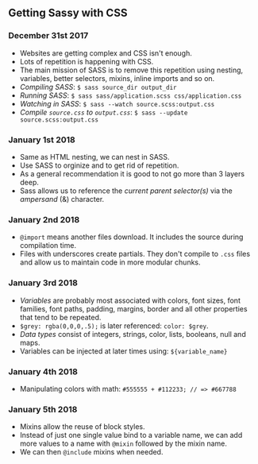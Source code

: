 ## Getting Sassy with CSS ##

### December 31st 2017 ###
- Websites are getting complex and CSS isn't enough.
- Lots of repetition is happening with CSS.
- The main mission of SASS is to remove this repetition using nesting, variables, better selectors, mixins, inline imports and so on.
- *Compiling SASS*: `$ sass source_dir output_dir`
- *Running SASS*: `$ sass sass/application.scss css/application.css`
- *Watching in SASS*: `$ sass --watch source.scss:output.css`
- *Compile `source.css` to `output.css`*: `$ sass --update source.scss:output.css`

### January 1st 2018 ###
- Same as HTML nesting, we can nest in SASS.
- Use SASS to orginize and to get rid of repetition.
- As a general recommendation it is good to not go more than 3 layers deep.
- Sass allows us to reference the *current parent selector(s)* via the *ampersand* (&) character.

### January 2nd 2018 ###
- `@import` means another files download. It includes the source during compilation time.
- Files with underscores create partials. They don't compile to `.css` files and allow us to maintain code in more modular chunks.

### January 3rd 2018 ###
- *Variables* are probably most associated with colors, font sizes, font families, font paths, padding, margins, border and all other properties that tend to be repeated.
- `$grey: rgba(0,0,0,.5);` is later referenced: `color: $grey`.
- *Data types* consist of integers, strings, color, lists, booleans, null and maps.
- Variables can be injected at later times using: `${variable_name}`

### January 4th 2018 ###
- Manipulating colors with math: `#555555 + #112233; // => #667788`

### January 5th 2018 ###
- Mixins allow the reuse of block styles.
- Instead of just one single value bind to a variable name, we can add more values to a name with `@mixin` followed by the mixin name.
- We can then `@include` mixins when needed.